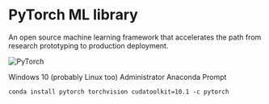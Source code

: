 # PyTorch ML library

An open source machine learning framework that accelerates the path from research prototyping to production deployment.

![PyTorch](https://upload.wikimedia.org/wikipedia/commons/9/96/Pytorch_logo.png)

Windows 10 (probably Linux too)
Administrator Anaconda Prompt

    conda install pytorch torchvision cudatoolkit=10.1 -c pytorch
